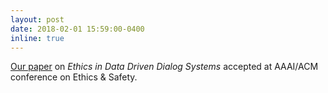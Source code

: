 ```yaml
---
layout: post
date: 2018-02-01 15:59:00-0400
inline: true
---
```


[Our paper](https://breakend.github.io/EthicsInDialogue/) on *Ethics in Data Driven Dialog Systems* accepted at AAAI/ACM conference on Ethics & Safety.

